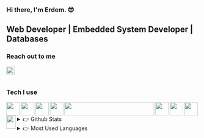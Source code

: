 ### Hi there, I'm Erdem. 😎

## Web Developer | Embedded System Developer | Databases


### Reach out to me

[<img  width="22" src="https://unpkg.com/simple-icons@v4/icons/gmail.svg" align="left" />][gmail]

<br />
<br />

### Tech I use

<img align="left"  src="https://cdn.jsdelivr.net/gh/devicons/devicon/icons/javascript/javascript-original.svg" width="35" height="35" />
<img align="left"  src="https://cdn.jsdelivr.net/gh/devicons/devicon/icons/nodejs/nodejs-original-wordmark.svg" width="35" height="35" />
<img align="left"  src="https://cdn.jsdelivr.net/gh/devicons/devicon/icons/php/php-original.svg" width="35" height="35" />
<img align="left"  src="https://cdn.jsdelivr.net/gh/devicons/devicon/icons/html5/html5-original-wordmark.svg" width="35" height="35" />
<img align="left"  src="https://cdn.jsdelivr.net/gh/devicons/devicon/icons/css3/css3-original-wordmark.svg" width="235" height="35" />
<img align="left"  src="https://cdn.jsdelivr.net/gh/devicons/devicon/icons/lua/lua-original-wordmark.svg" width="35" height="35" />
<img align="left"  src="https://cdn.jsdelivr.net/gh/devicons/devicon/icons/mysql/mysql-original-wordmark.svg" width="35" height="35" />
<img align="left"  src="https://cdn.jsdelivr.net/gh/devicons/devicon/icons/mongodb/mongodb-original-wordmark.svg" width="35" height="35" />
<img align="left"  src="https://cdn.jsdelivr.net/gh/devicons/devicon/icons/c/c-original.svg" width="25" height="35" />
<br />
<br />

<details>
<summary> 👉 Github Stats</summary>
<img src="https://github-readme-stats.vercel.app/api?username=virtuehub&theme=radical" >
</details>

<details>
<summary> 👉  Most Used Languages</summary>
<img src="https://github-readme-stats.vercel.app/api/top-langs/?username=virtuehub&layout=compact" >
</details>

[gmail]: mailto:virtuengineer@hotmail.com
